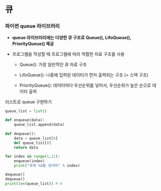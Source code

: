# 큐

### 파이썬 queue 라이브러리

- **queue 라이브러리에는 다양한 큐 구조로 Queue(), LifoQueue(), PriorityQueue() 제공**

- 프로그램을 작성할 때 프로그램에 따라 적합한 자료 구조를 사용

  - Queue(): 가장 일반적인 큐 자료 구조

  - LifoQueue(): 나중에 입력된 데이터가 먼저 출력되는 구조 (= 스택 구조)

  - PriorityQueue(): 데이터마다 우선순위를 넣어서, 우선순위가 높은 순으로 데이터 출력

리스트로 queue 구현하기

```python
queue_list = list()

def enqueue(data):
    queue_list.append(data)
    
def dequeue():
    data = queue_list[0]
    del queue_list[0]
    return data
  
for index in range(1,11):
    enqueue(index)
    print("큐에 %d를 넣어따" % index)

dequeue()
dequeue()
print(len(queue_list)) # 8

```

# 